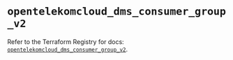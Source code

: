# `opentelekomcloud_dms_consumer_group_v2`

Refer to the Terraform Registry for docs: [`opentelekomcloud_dms_consumer_group_v2`](https://registry.terraform.io/providers/opentelekomcloud/opentelekomcloud/1.36.45/docs/resources/dms_consumer_group_v2).
